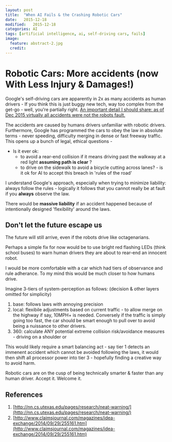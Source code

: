 ```yaml
---
layout: post
title:  "When AI Fails & the Crashing Robotic Cars"
date:   2015-12-18
modified:   2015-12-18
categories: AI
tags: [artificial intelligence, ai, self-driving cars, fails]
image:
  feature: abstract-2.jpg
  credit:
---
```


# Robotic Cars: More accidents (now With Less Injury & Damages!)

Google's self-driving cars are apparently in 2x as many accidents as human drivers - If you think this is just buggy new tech, way too complex from the get-go - well, you're partially right. [An important detail I should share: as of Dec 2015 virtually all accidents were not the robots fault.](http://www.bloomberg.com/news/articles/2015-12-18/humans-are-slamming-into-driverless-cars-and-exposing-a-key-flaw)

The accidents are caused by humans drivers unfamiliar with robotic drivers. Furthermore, Google has programmed the cars to obey the law in absolute terms - never speeding, difficulty merging in dense or fast freeway traffic.
This opens up a bunch of legal, ethical questions -

* Is it ever ok:
  * to avoid a rear-end collision if it means driving past the walkway at a red light **assuming path is clear** ?
  * to drive on the sidewalk to avoid a bicycle cutting across lanes? - is it ok for AI to accept this breach in 'rules of the road'


I understand Google's approach, especially when trying to minimize liability: always follow the rules - logically it follows that you cannot really be at fault if you **always** observe the law.

There would be **massive liability** if an accident happened because of intentionally designed 'flexibility' around the laws.

## Don't let the future escape us

The future will still arrive, even if the robots drive like octagenarians.

Perhaps a simple fix for now would be to use bright red flashing LEDs  (think school buses) to warn human drivers they are about to rear-end an innocent robot.

I would be more comfortable with a car which had tiers of observance and rule adherance. To my mind this would be much closer to how humans drive.

Imagine 3-tiers of system-perception as follows: (decision & other layers omitted for simplicity)

1. base: follows laws with annoying precision
2. local: flexibile adjustments based on current traffic - to allow merge on the highway if say, 10MPH+ is needed. Conversely if the traffic is simply going too fast, the car should be smart enough to pull over to avoid being a nuissance to other drivers.
3. 360: calculate ANY potential extreme collision risk/avoidance measures - driving on a shoulder or

This would likely require a smart balancing act - say tier 1 detects an immenent accident which cannot be avoided following the laws, it would then shift all processor power into tier 3 - hopefully finding a creative way to avoid harm.


Robotic cars are on the cusp of being technically smarter & faster than any human driver. Accept it. Welcome it.



## References

1. [http://nn.cs.utexas.edu/pages/research/neat-warning/](http://nn.cs.utexas.edu/pages/research/neat-warning/)
1. [http://www.claimsjournal.com/magazines/idea-exchange/2014/09/29/255161.htm](http://www.claimsjournal.com/magazines/idea-exchange/2014/09/29/255161.htm)

